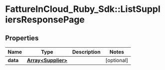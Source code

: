# FattureInCloud_Ruby_Sdk::ListSuppliersResponsePage

## Properties

| Name | Type | Description | Notes |
| ---- | ---- | ----------- | ----- |
| **data** | [**Array&lt;Supplier&gt;**](Supplier.md) |  | [optional] |

